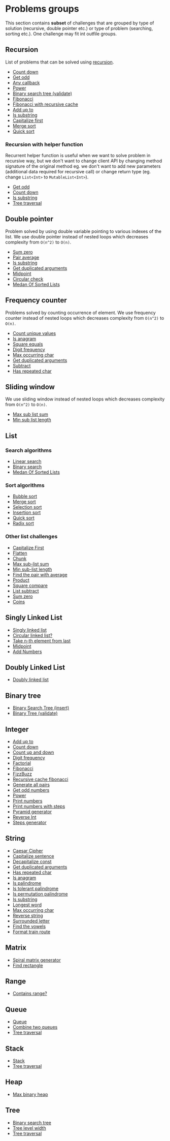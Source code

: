 # Problems groups

This section contains **subset** of challenges that are grouped by type of solution (recursive, double pointer etc.) or
type of problem (searching, sorting etc.). One challenge may fit int outfile groups.

## Recursion 

List of problems that can be solved using [recursion](https://en.wikipedia.org/wiki/Recursion_(computer_science)).

- [Count down](../src/test/kotlin/com/igorwojda/integer/countdown)
- [Get odd](../src/test/kotlin/com/igorwojda/integer/getodd)
- [Any callback](../src/test/kotlin/com/igorwojda/common/anycallback)
- [Power](../src/test/kotlin/com/igorwojda/integer/power)
- [Binary search tree (validate)](../src/test/kotlin/com/igorwojda/tree/binarytree/validate)
- [Fibonacci](../src/test/kotlin/com/igorwojda/integer/fibonacci/basic)
- [Fibonacci with recursive cache](../src/test/kotlin/com/igorwojda/integer/fibonacci/recursivecached)
- [Add up to](../src/test/kotlin/com/igorwojda/integer/addupto)
- [Is substring](../src/test/kotlin/com/igorwojda/string/issubstring)
- [Capitalize first](../src/test/kotlin/com/igorwojda/list/capitalizefirst)
- [Merge sort](../src/test/kotlin/com/igorwojda/list/sort/mergesort)
- [Quick sort](../src/test/kotlin/com/igorwojda/list/sort/quicksort)
  
### Recursion with helper function 

Recurrent helper function is useful when we want to solve problem in recursive way, but we don't want to change client
API by changing method signature of the original method eg. we don't want to add new parameters (additional data required
for recursive call) or change return type (eg. change `List<Int>` to `MutableList<Int>`).

- [Get odd](../src/test/kotlin/com/igorwojda/integer/getodd)
- [Count down](../src/test/kotlin/com/igorwojda/integer/countdown)
- [Is substring](../src/test/kotlin/com/igorwojda/string/issubstring)
- [Tree traversal](../src/test/kotlin/com/igorwojda/tree/multiway/traversal)

## Double pointer 

Problem solved by using double variable pointing to various indexes of the list. We use double pointer instead of nested
loops which decreases complexity from `O(n^2)` to `O(n)`.

- [Sum zero](../src/test/kotlin/com/igorwojda/list/sumzero)
- [Pair average](../src/test/kotlin/com/igorwojda/list/pairaverage)
- [Is substring](../src/test/kotlin/com/igorwojda/string/issubstring)
- [Get duplicated arguments](../src/test/kotlin/com/igorwojda/string/getduplicatedarguments)
- [Midpoint](../src/test/kotlin/com/igorwojda/linkedlist/singly/midpoint)
- [Circular check](../src/test/kotlin/com/igorwojda/linkedlist/singly/circularcheck)
- [Medan Of Sorted Lists](../src/test/kotlin/com/igorwojda/list/medianoftwosorted)

## Frequency counter

Problems solved by counting occurrence of element. We use frequency counter instead of nested loops which decreases
complexity from `O(n^2)` to `O(n)`.

- [Count unique values](../src/test/kotlin/com/igorwojda/list/countuniquevalues)
- [Is anagram](../src/test/kotlin/com/igorwojda/string/isanagram)
- [Square equals](../src/test/kotlin/com/igorwojda/list/squareequal)
- [Digit frequency](../src/test/kotlin/com/igorwojda/integer/digitfrequency)
- [Max occurring char](../src/test/kotlin/com/igorwojda/string/maxoccurringchar)
- [Get duplicated arguments](../src/test/kotlin/com/igorwojda/string/getduplicatedarguments)
- [Subtract](../src/test/kotlin/com/igorwojda/list/subtract)
- [Has repeated char](../src/test/kotlin/com/igorwojda/string/hasrepeatedcharacter)

## Sliding window 

We use sliding window instead of nested loops which decreases complexity from `O(n^2)` to `O(n)`.

- [Max sub list sum](../src/test/kotlin/com/igorwojda/list/maxsublistsum)
- [Min sub list length](../src/test/kotlin/com/igorwojda/list/minsublistlength)

## List

### Search algorithms

- [Linear search](../src/test/kotlin/com/igorwojda/list/search/linearsearch)
- [Binary search](../src/test/kotlin/com/igorwojda/list/search/binarysearch)
- [Medan Of Sorted Lists](../src/test/kotlin/com/igorwojda/list/medianoftwosorted)

### Sort algorithms

- [Bubble sort](../src/test/kotlin/com/igorwojda/list/sort/bubblesort)
- [Merge sort](../src/test/kotlin/com/igorwojda/list/sort/mergesort)
- [Selection sort](../src/test/kotlin/com/igorwojda/list/sort/selectionsort)
- [Insertion sort](../src/test/kotlin/com/igorwojda/list/sort/insertionsort)
- [Quick sort](../src/test/kotlin/com/igorwojda/list/sort/quicksort)
- [Radix sort](../src/test/kotlin/com/igorwojda/list/sort/radixsort)

### Other list challenges

- [Capitalize First](../src/test/kotlin/com/igorwojda/list/capitalizefirst)
- [Flatten](../src/test/kotlin/com/igorwojda/list/flatten)
- [Chunk](../src/test/kotlin/com/igorwojda/list/chunk)
- [Max sub-list sum](../src/test/kotlin/com/igorwojda/list/maxsublistsum)
- [Min sub-list length](../src/test/kotlin/com/igorwojda/list/minsublistlength)
- [Find the pair with average](../src/test/kotlin/com/igorwojda/list/pairaverage)
- [Product](../src/test/kotlin/com/igorwojda/list/product)
- [Square compare](../src/test/kotlin/com/igorwojda/list/squareequal)
- [List subtract](../src/test/kotlin/com/igorwojda/list/subtract)
- [Sum zero](../src/test/kotlin/com/igorwojda/list/sumzero)
- [Coins](../src/test/kotlin/com/igorwojda/list/coins)

## Singly Linked List

- [Singly linked list](../src/test/kotlin/com/igorwojda/linkedlist/singly/base)
- [Circular linked list?](../src/test/kotlin/com/igorwojda/linkedlist/singly/circularcheck)
- [Take n-th element from last](../src/test/kotlin/com/igorwojda/linkedlist/singly/fromlast)
- [Midpoint](../src/test/kotlin/com/igorwojda/linkedlist/singly/midpoint)
- [Add Numbers](../src/test/kotlin/com/igorwojda/linkedlist/singly/addnumbers)

## Doubly Linked List

- [Doubly linked list](../src/test/kotlin/com/igorwojda/linkedlist/doubly/base)

## Binary tree

- [Binary Search Tree (insert)](../src/test/kotlin/com/igorwojda/tree/binarytree/insert)
- [Binary Tree (validate)](../src/test/kotlin/com/igorwojda/tree/binarytree/validate)

## Integer

- [Add up to](../src/test/kotlin/com/igorwojda/integer/addupto)
- [Count down](../src/test/kotlin/com/igorwojda/integer/countdown)
- [Count up and down](../src/test/kotlin/com/igorwojda/integer/countupanddown)
- [Digit frequency](../src/test/kotlin/com/igorwojda/integer/digitfrequency)
- [Factorial](../src/test/kotlin/com/igorwojda/integer/factorial)
- [Fibonacci](../src/test/kotlin/com/igorwojda/integer/fibonacci/basic)
- [FizzBuzz](../src/test/kotlin/com/igorwojda/integer/fizzbuzz)
- [Recursive cache fibonacci](../src/test/kotlin/com/igorwojda/integer/fibonacci/recursivecached)
- [Generate all pairs](../src/test/kotlin/com/igorwojda/integer/generateallpairs)
- [Get odd numbers](../src/test/kotlin/com/igorwojda/integer/getodd)
- [Power](../src/test/kotlin/com/igorwojda/integer/power)
- [Print numbers](../src/test/kotlin/com/igorwojda/integer/printnumber/basic)
- [Print numbers with steps](../src/test/kotlin/com/igorwojda/integer/printnumber/steps)
- [Pyramid generator](../src/test/kotlin/com/igorwojda/integer/pyramidgenerator)
- [Reverse Int](../src/test/kotlin/com/igorwojda/integer/reverse)
- [Steps generator](../src/test/kotlin/com/igorwojda/integer/stepsgenerator)

## String

- [Caesar Cipher](../src/test/kotlin/com/igorwojda/string/caesarcipher)
- [Capitalize sentence](../src/test/kotlin/com/igorwojda/string/capitalizesentence)
- [Decapitalize const](../src/test/kotlin/com/igorwojda/string/decapitalizeconst)
- [Get duplicated arguments](../src/test/kotlin/com/igorwojda/string/getduplicatedarguments)
- [Has repeated char](../src/test/kotlin/com/igorwojda/string/hasrepeatedcharacter)
- [Is anagram](../src/test/kotlin/com/igorwojda/string/isanagram)
- [Is palindrome](../src/test/kotlin/com/igorwojda/string/ispalindrome/basic)
- [Is tolerant palindrome](../src/test/kotlin/com/igorwojda/string/ispalindrome/tolerant)
- [Is permutation palindrome](../src/test/kotlin/com/igorwojda/string/ispalindrome/permutation)
- [Is substring](../src/test/kotlin/com/igorwojda/string/issubstring)
- [Longest word](../src/test/kotlin/com/igorwojda/string/longestword)
- [Max occurring char](../src/test/kotlin/com/igorwojda/string/maxoccurringchar)
- [Reverse string](../src/test/kotlin/com/igorwojda/string/reverse)
- [Surrounded letter](../src/test/kotlin/com/igorwojda/string/surroundedletter)
- [Find the vowels](../src/test/kotlin/com/igorwojda/string/vowels)
- [Format train route](../src/test/kotlin/com/igorwojda/list/formattrainroute)

## Matrix

- [Spiral matrix generator](../src/test/kotlin/com/igorwojda/matrix/spiralmatrixgenerator)
- [Find rectangle](../src/test/kotlin/com/igorwojda/matrix/findrectangle)

## Range

- [Contains range?](../src/test/kotlin/com/igorwojda/range/containsrange)

## Queue

- [Queue](../src/test/kotlin/com/igorwojda/queue/basic)
- [Combine two queues](../src/test/kotlin/com/igorwojda/queue/combine)
- [Tree traversal](../src/test/kotlin/com/igorwojda/tree/multiway/traversal)

## Stack

- [Stack](../src/test/kotlin/com/igorwojda/stack/basic)
- [Tree traversal](../src/test/kotlin/com/igorwojda/tree/multiway/traversal)

## Heap

- [Max binary heap](../src/test/kotlin/com/igorwojda/tree/heap/maxbinaryheap)

## Tree

- [Binary search tree](../src/test/kotlin/com/igorwojda/tree/binarysearchtree)
- [Tree level width](../src/test/kotlin/com/igorwojda/tree/multiway/levelwidth)
- [Tree traversal](../src/test/kotlin/com/igorwojda/tree/multiway/traversal)
